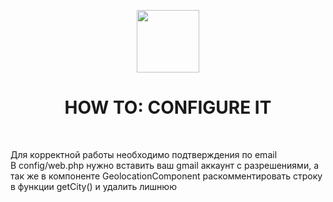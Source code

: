 <p align="center">
    <a href="https://github.com/yiisoft" target="_blank">
        <img src="https://avatars0.githubusercontent.com/u/993323" height="100px">
    </a>
    <h1 align="center">HOW TO: CONFIGURE IT </h1>
    <br>
</p>
Для корректной работы необходимо подтверждения по email <br>
В config/web.php нужно вставить ваш gmail аккаунт с разрешениями,
а так же в компоненте GeolocationComponent раскомментировать строку в функции getCity() и удалить лишнюю